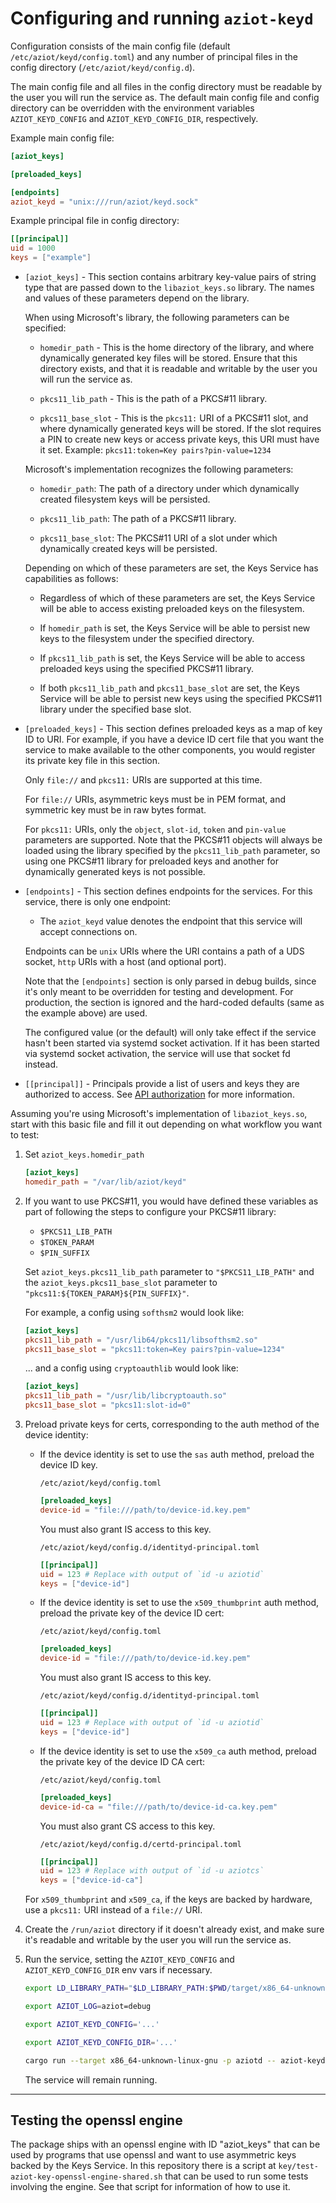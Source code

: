 # Configuring and running `aziot-keyd`

Configuration consists of the main config file (default `/etc/aziot/keyd/config.toml`) and any number of principal files in the config directory (`/etc/aziot/keyd/config.d`).

The main config file and all files in the config directory must be readable by the user you will run the service as. The default main config file and config directory can be overridden with the environment variables `AZIOT_KEYD_CONFIG` and `AZIOT_KEYD_CONFIG_DIR`, respectively.

Example main config file:

```toml
[aziot_keys]

[preloaded_keys]

[endpoints]
aziot_keyd = "unix:///run/aziot/keyd.sock"
```

Example principal file in config directory:

```toml
[[principal]]
uid = 1000
keys = ["example"]
```

- `[aziot_keys]` - This section contains arbitrary key-value pairs of string type that are passed down to the `libaziot_keys.so` library. The names and values of these parameters depend on the library.

    When using Microsoft's library, the following parameters can be specified:

    - `homedir_path` - This is the home directory of the library, and where dynamically generated key files will be stored. Ensure that this directory exists, and that it is readable and writable by the user you will run the service as.

    - `pkcs11_lib_path` - This is the path of a PKCS#11 library.

    - `pkcs11_base_slot` - This is the `pkcs11:` URI of a PKCS#11 slot, and where dynamically generated keys will be stored. If the slot requires a PIN to create new keys or access private keys, this URI must have it set. Example: `pkcs11:token=Key pairs?pin-value=1234`

    Microsoft's implementation recognizes the following parameters:

    - `homedir_path`: The path of a directory under which dynamically created filesystem keys will be persisted.

    - `pkcs11_lib_path`: The path of a PKCS#11 library.

    - `pkcs11_base_slot`: The PKCS#11 URI of a slot under which dynamically created keys will be persisted.

    Depending on which of these parameters are set, the Keys Service has capabilities as follows:

    - Regardless of which of these parameters are set, the Keys Service will be able to access existing preloaded keys on the filesystem.

    - If `homedir_path` is set, the Keys Service will be able to persist new keys to the filesystem under the specified directory.

    - If `pkcs11_lib_path` is set, the Keys Service will be able to access preloaded keys using the specified PKCS#11 library.

    - If both `pkcs11_lib_path` and `pkcs11_base_slot` are set, the Keys Service will be able to persist new keys using the specified PKCS#11 library under the specified base slot.

- `[preloaded_keys]` - This section defines preloaded keys as a map of key ID to URI. For example, if you have a device ID cert file that you want the service to make available to the other components, you would register its private key file in this section.

    Only `file://` and `pkcs11:` URIs are supported at this time.

    For `file://` URIs, asymmetric keys must be in PEM format, and symmetric key must be in raw bytes format.

    For `pkcs11:` URIs, only the `object`, `slot-id`, `token` and `pin-value` parameters are supported. Note that the PKCS#11 objects will always be loaded using the library specified by the `pkcs11_lib_path` parameter, so using one PKCS#11 library for preloaded keys and another for dynamically generated keys is not possible.

- `[endpoints]` - This section defines endpoints for the services. For this service, there is only one endpoint:

    - The `aziot_keyd` value denotes the endpoint that this service will accept connections on.

    Endpoints can be `unix` URIs where the URI contains a path of a UDS socket, `http` URIs with a host (and optional port).

    Note that the `[endpoints]` section is only parsed in debug builds, since it's only meant to be overridden for testing and development. For production, the section is ignored and the hard-coded defaults (same as the example above) are used.

    The configured value (or the default) will only take effect if the service hasn't been started via systemd socket activation. If it has been started via systemd socket activation, the service will use that socket fd instead.

- `[[principal]]` - Principals provide a list of users and keys they are authorized to access. See [API authorization](https://azure.github.io/iot-identity-service/keys-service.html#api-authentication) for more information.

Assuming you're using Microsoft's implementation of `libaziot_keys.so`, start with this basic file and fill it out depending on what workflow you want to test:

1. Set `aziot_keys.homedir_path`

    ```toml
    [aziot_keys]
    homedir_path = "/var/lib/aziot/keyd"
    ```

1. If you want to use PKCS#11, you would have defined these variables as part of following the steps to configure your PKCS#11 library:

    - `$PKCS11_LIB_PATH`
    - `$TOKEN_PARAM`
    - `$PIN_SUFFIX`

    Set `aziot_keys.pkcs11_lib_path` parameter to `"$PKCS11_LIB_PATH"` and the `aziot_keys.pkcs11_base_slot` parameter to `"pkcs11:${TOKEN_PARAM}${PIN_SUFFIX}"`.

    For example, a config using `softhsm2` would look like:

    ```toml
    [aziot_keys]
    pkcs11_lib_path = "/usr/lib64/pkcs11/libsofthsm2.so"
    pkcs11_base_slot = "pkcs11:token=Key pairs?pin-value=1234"
    ```

    ... and a config using `cryptoauthlib` would look like:

    ```toml
    [aziot_keys]
    pkcs11_lib_path = "/usr/lib/libcryptoauth.so"
    pkcs11_base_slot = "pkcs11:slot-id=0"
    ```

1. Preload private keys for certs, corresponding to the auth method of the device identity:

    - If the device identity is set to use the `sas` auth method, preload the device ID key.

        `/etc/aziot/keyd/config.toml`

        ```toml
        [preloaded_keys]
        device-id = "file:///path/to/device-id.key.pem"
        ```

        You must also grant IS access to this key.

        `/etc/aziot/keyd/config.d/identityd-principal.toml`

        ```toml
        [[principal]]
        uid = 123 # Replace with output of `id -u aziotid`
        keys = ["device-id"]
        ```

    - If the device identity is set to use the `x509_thumbprint` auth method, preload the private key of the device ID cert:

        `/etc/aziot/keyd/config.toml`

        ```toml
        [preloaded_keys]
        device-id = "file:///path/to/device-id.key.pem"
        ```

        You must also grant IS access to this key.

        `/etc/aziot/keyd/config.d/identityd-principal.toml`

        ```toml
        [[principal]]
        uid = 123 # Replace with output of `id -u aziotid`
        keys = ["device-id"]
        ```

    - If the device identity is set to use the `x509_ca` auth method, preload the private key of the device ID CA cert:

        `/etc/aziot/keyd/config.toml`

        ```toml
        [preloaded_keys]
        device-id-ca = "file:///path/to/device-id-ca.key.pem"
        ```

        You must also grant CS access to this key.

        `/etc/aziot/keyd/config.d/certd-principal.toml`

        ```toml
        [[principal]]
        uid = 123 # Replace with output of `id -u aziotcs`
        keys = ["device-id-ca"]
        ```

    For `x509_thumbprint` and `x509_ca`, if the keys are backed by hardware, use a `pkcs11:` URI instead of a `file://` URI.

1. Create the `/run/aziot` directory if it doesn't already exist, and make sure it's readable and writable by the user you will run the service as.

1. Run the service, setting the `AZIOT_KEYD_CONFIG` and `AZIOT_KEYD_CONFIG_DIR` env vars if necessary.

    ```sh
    export LD_LIBRARY_PATH="$LD_LIBRARY_PATH:$PWD/target/x86_64-unknown-linux-gnu/debug"

    export AZIOT_LOG=aziot=debug

    export AZIOT_KEYD_CONFIG='...'

    export AZIOT_KEYD_CONFIG_DIR='...'

    cargo run --target x86_64-unknown-linux-gnu -p aziotd -- aziot-keyd
    ```

    The service will remain running.


---


## Testing the openssl engine

The package ships with an openssl engine with ID "aziot_keys" that can be used by programs that use openssl and want to use asymmetric keys backed by the Keys Service. In this repository there is a script at `key/test-aziot-key-openssl-engine-shared.sh` that can be used to run some tests involving the engine. See that script for information of how to use it.
